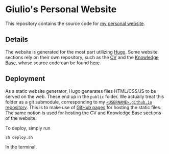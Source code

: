# Giulio's Personal Website

This repository contains the source code for [my personal
website](https://wwww.giuliostarace.com).

## Details

The website is generated for the most part utilizing
[Hugo](https://gohugo.io/). Some website sections rely on their own repository,
such as the [CV](https://github.com/thesofakillers/CV) and the [Knowledge
Base](https://github.com/thesofakillers/kb), whose source code can be found
[here](https://github.com/thesofakillers/knowledge-base)

## Deployment

As a static website generator, Hugo generates files HTML/CSS/JS to be served on
the web. These end up in the `public` folder. We actually treat this folder as
a git submodule, corresponding to my [`<USERNAME>.github.io` repository](https://github.com/thesofakillers/thesofakillers.github.io). This is
to make use of [GitHub pages](https://pages.github.com/) for hosting the static files.
The same notion is used for hosting the CV and Knowledge Base sections of the
website.

To deploy, simply run 

```
sh deploy.sh
```

In the terminal. 
